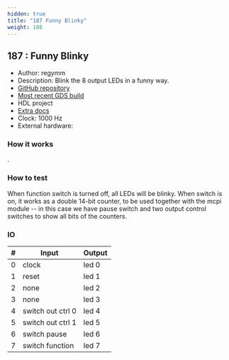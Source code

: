 ```yaml
---
hidden: true
title: "187 Funny Blinky"
weight: 188
---
```


## 187 : Funny Blinky

* Author: regymm
* Description: Blink the 8 output LEDs in a funny way.
* [GitHub repository](https://github.com/regymm/tt02-verilog-funnyblinky)
* [Most recent GDS build](https://github.com/regymm/tt02-verilog-funnyblinky/actions/runs/3565974284)
* HDL project
* [Extra docs]()
* Clock: 1000 Hz
* External hardware: 



### How it works

.

### How to test

When function switch is turned off, all LEDs will be blinky. When switch is on, it works as a double 14-bit counter, to be used together with the mcpi module -- in this case we have pause switch and two output control switches to show all bits of the counters. 

### IO

| # | Input        | Output       |
|---|--------------|--------------|
| 0 | clock  | led 0 |
| 1 | reset  | led 1 |
| 2 | none  | led 2 |
| 3 | none  | led 3 |
| 4 | switch out ctrl 0  | led 4 |
| 5 | switch out ctrl 1  | led 5 |
| 6 | switch pause  | led 6 |
| 7 | switch function  | led 7 |
